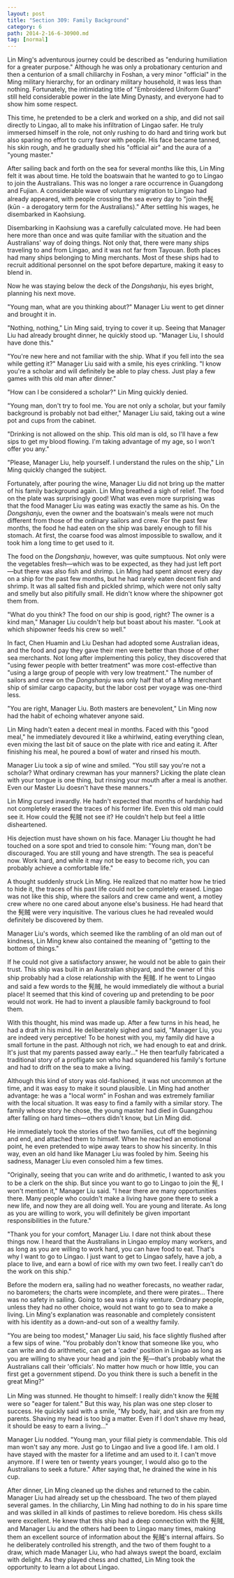 ```yaml
---
layout: post
title: "Section 309: Family Background"
category: 6
path: 2014-2-16-6-30900.md
tag: [normal]
---
```


Lin Ming's adventurous journey could be described as "enduring humiliation for a greater purpose." Although he was only a probationary centurion and then a centurion of a small chiliarchy in Foshan, a very minor "official" in the Ming military hierarchy, for an ordinary military household, it was less than nothing. Fortunately, the intimidating title of "Embroidered Uniform Guard" still held considerable power in the late Ming Dynasty, and everyone had to show him some respect.

This time, he pretended to be a clerk and worked on a ship, and did not sail directly to Lingao, all to make his infiltration of Lingao safer. He truly immersed himself in the role, not only rushing to do hard and tiring work but also sparing no effort to curry favor with people. His face became tanned, his skin rough, and he gradually shed his "official air" and the aura of a "young master."

After sailing back and forth on the sea for several months like this, Lin Ming felt it was about time. He told the boatswain that he wanted to go to Lingao to join the Australians. This was no longer a rare occurrence in Guangdong and Fujian. A considerable wave of voluntary migration to Lingao had already appeared, with people crossing the sea every day to "join the髡 (kūn - a derogatory term for the Australians)." After settling his wages, he disembarked in Kaohsiung.

Disembarking in Kaohsiung was a carefully calculated move. He had been here more than once and was quite familiar with the situation and the Australians' way of doing things. Not only that, there were many ships traveling to and from Lingao, and it was not far from Tayouan. Both places had many ships belonging to Ming merchants. Most of these ships had to recruit additional personnel on the spot before departure, making it easy to blend in.

Now he was staying below the deck of the *Dongshanju*, his eyes bright, planning his next move.

"Young man, what are you thinking about?" Manager Liu went to get dinner and brought it in.

"Nothing, nothing," Lin Ming said, trying to cover it up. Seeing that Manager Liu had already brought dinner, he quickly stood up. "Manager Liu, I should have done this."

"You're new here and not familiar with the ship. What if you fell into the sea while getting it?" Manager Liu said with a smile, his eyes crinkling. "I know you're a scholar and will definitely be able to play chess. Just play a few games with this old man after dinner."

"How can I be considered a scholar?" Lin Ming quickly denied.

"Young man, don't try to fool me. You are not only a scholar, but your family background is probably not bad either," Manager Liu said, taking out a wine pot and cups from the cabinet.

"Drinking is not allowed on the ship. This old man is old, so I'll have a few sips to get my blood flowing. I'm taking advantage of my age, so I won't offer you any."

"Please, Manager Liu, help yourself. I understand the rules on the ship," Lin Ming quickly changed the subject.

Fortunately, after pouring the wine, Manager Liu did not bring up the matter of his family background again. Lin Ming breathed a sigh of relief. The food on the plate was surprisingly good! What was even more surprising was that the food Manager Liu was eating was exactly the same as his. On the *Dongshanju*, even the owner and the boatswain's meals were not much different from those of the ordinary sailors and crew. For the past few months, the food he had eaten on the ship was barely enough to fill his stomach. At first, the coarse food was almost impossible to swallow, and it took him a long time to get used to it.

The food on the *Dongshanju*, however, was quite sumptuous. Not only were the vegetables fresh—which was to be expected, as they had just left port—but there was also fish and shrimp. Lin Ming had spent almost every day on a ship for the past few months, but he had rarely eaten decent fish and shrimp. It was all salted fish and pickled shrimp, which were not only salty and smelly but also pitifully small. He didn't know where the shipowner got them from.

"What do you think? The food on our ship is good, right? The owner is a kind man," Manager Liu couldn't help but boast about his master. "Look at which shipowner feeds his crew so well."

In fact, Chen Huamin and Liu Deshan had adopted some Australian ideas, and the food and pay they gave their men were better than those of other sea merchants. Not long after implementing this policy, they discovered that "using fewer people with better treatment" was more cost-effective than "using a large group of people with very low treatment." The number of sailors and crew on the *Dongshanju* was only half that of a Ming merchant ship of similar cargo capacity, but the labor cost per voyage was one-third less.

"You are right, Manager Liu. Both masters are benevolent," Lin Ming now had the habit of echoing whatever anyone said.

Lin Ming hadn't eaten a decent meal in months. Faced with this "good meal," he immediately devoured it like a whirlwind, eating everything clean, even mixing the last bit of sauce on the plate with rice and eating it. After finishing his meal, he poured a bowl of water and rinsed his mouth.

Manager Liu took a sip of wine and smiled. "You still say you're not a scholar? What ordinary crewman has your manners? Licking the plate clean with your tongue is one thing, but rinsing your mouth after a meal is another. Even our Master Liu doesn't have these manners."

Lin Ming cursed inwardly. He hadn't expected that months of hardship had not completely erased the traces of his former life. Even this old man could see it. How could the 髡贼 not see it? He couldn't help but feel a little disheartened.

His dejection must have shown on his face. Manager Liu thought he had touched on a sore spot and tried to console him: "Young man, don't be discouraged. You are still young and have strength. The sea is peaceful now. Work hard, and while it may not be easy to become rich, you can probably achieve a comfortable life."

A thought suddenly struck Lin Ming. He realized that no matter how he tried to hide it, the traces of his past life could not be completely erased. Lingao was not like this ship, where the sailors and crew came and went, a motley crew where no one cared about anyone else's business. He had heard that the 髡贼 were very inquisitive. The various clues he had revealed would definitely be discovered by them.

Manager Liu's words, which seemed like the rambling of an old man out of kindness, Lin Ming knew also contained the meaning of "getting to the bottom of things."

If he could not give a satisfactory answer, he would not be able to gain their trust. This ship was built in an Australian shipyard, and the owner of this ship probably had a close relationship with the 髡贼. If he went to Lingao and said a few words to the 髡贼, he would immediately die without a burial place! It seemed that this kind of covering up and pretending to be poor would not work. He had to invent a plausible family background to fool them.

With this thought, his mind was made up. After a few turns in his head, he had a draft in his mind. He deliberately sighed and said, "Manager Liu, you are indeed very perceptive! To be honest with you, my family did have a small fortune in the past. Although not rich, we had enough to eat and drink. It's just that my parents passed away early..." He then tearfully fabricated a traditional story of a profligate son who had squandered his family's fortune and had to drift on the sea to make a living.

Although this kind of story was old-fashioned, it was not uncommon at the time, and it was easy to make it sound plausible. Lin Ming had another advantage: he was a "local worm" in Foshan and was extremely familiar with the local situation. It was easy to find a family with a similar story. The family whose story he chose, the young master had died in Guangzhou after falling on hard times—others didn't know, but Lin Ming did.

He immediately took the stories of the two families, cut off the beginning and end, and attached them to himself. When he reached an emotional point, he even pretended to wipe away tears to show his sincerity. In this way, even an old hand like Manager Liu was fooled by him. Seeing his sadness, Manager Liu even consoled him a few times.

"Originally, seeing that you can write and do arithmetic, I wanted to ask you to be a clerk on the ship. But since you want to go to Lingao to join the 髡, I won't mention it," Manager Liu said. "I hear there are many opportunities there. Many people who couldn't make a living have gone there to seek a new life, and now they are all doing well. You are young and literate. As long as you are willing to work, you will definitely be given important responsibilities in the future."

"Thank you for your comfort, Manager Liu. I dare not think about these things now. I heard that the Australians in Lingao employ many workers, and as long as you are willing to work hard, you can have food to eat. That's why I want to go to Lingao. I just want to get to Lingao safely, have a job, a place to live, and earn a bowl of rice with my own two feet. I really can't do the work on this ship."

Before the modern era, sailing had no weather forecasts, no weather radar, no barometers; the charts were incomplete, and there were pirates... There was no safety in sailing. Going to sea was a risky venture. Ordinary people, unless they had no other choice, would not want to go to sea to make a living. Lin Ming's explanation was reasonable and completely consistent with his identity as a down-and-out son of a wealthy family.

"You are being too modest," Manager Liu said, his face slightly flushed after a few sips of wine. "You probably don't know that someone like you, who can write and do arithmetic, can get a 'cadre' position in Lingao as long as you are willing to shave your head and join the 髡—that's probably what the Australians call their 'officials'. No matter how much or how little, you can first get a government stipend. Do you think there is such a benefit in the great Ming?"

Lin Ming was stunned. He thought to himself: I really didn't know the 髡贼 were so "eager for talent." But this way, his plan was one step closer to success. He quickly said with a smile, "My body, hair, and skin are from my parents. Shaving my head is too big a matter. Even if I don't shave my head, it should be easy to earn a living..."

Manager Liu nodded. "Young man, your filial piety is commendable. This old man won't say any more. Just go to Lingao and live a good life. I am old. I have stayed with the master for a lifetime and am used to it. I can't move anymore. If I were ten or twenty years younger, I would also go to the Australians to seek a future." After saying that, he drained the wine in his cup.

After dinner, Lin Ming cleaned up the dishes and returned to the cabin. Manager Liu had already set up the chessboard. The two of them played several games. In the chiliarchy, Lin Ming had nothing to do in his spare time and was skilled in all kinds of pastimes to relieve boredom. His chess skills were excellent. He knew that this ship had a deep connection with the 髡贼, and Manager Liu and the others had been to Lingao many times, making them an excellent source of information about the 髡贼's internal affairs. So he deliberately controlled his strength, and the two of them fought to a draw, which made Manager Liu, who had always swept the board, exclaim with delight. As they played chess and chatted, Lin Ming took the opportunity to learn a lot about Lingao.